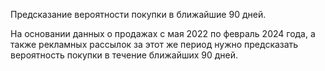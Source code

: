 Предсказание вероятности покупки в ближайшие 90 дней. 

На основании данных о продажах с мая 2022 по февраль 2024 года, а также рекламных рассылок за этот же период нужно предсказать вероятность покупки в течение ближайших 90 дней.

